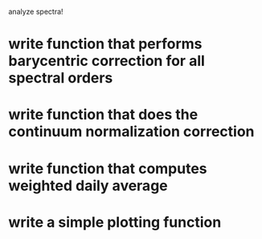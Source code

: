analyze spectra!

# write function that performs barycentric correction for all spectral orders

# write function that does the continuum normalization correction

# write function that computes weighted daily average

# write a simple plotting function
